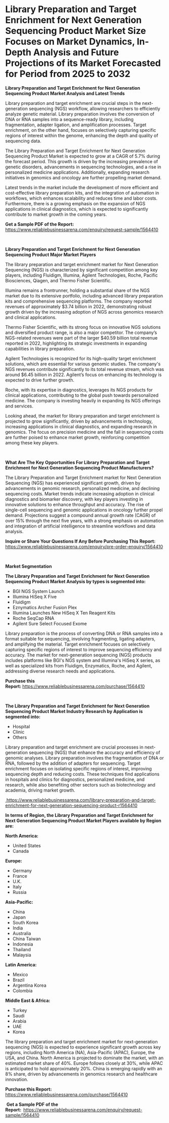 <p><h1>Library Preparation and Target Enrichment for Next Generation Sequencing Product Market Size Focuses on Market Dynamics, In-Depth Analysis and Future Projections of its Market Forecasted for Period from 2025 to 2032</h1></p><p><strong>Library Preparation and Target Enrichment for Next Generation Sequencing Product Market Analysis and Latest Trends</strong></p>
<p><p>Library preparation and target enrichment are crucial steps in the next-generation sequencing (NGS) workflow, allowing researchers to efficiently analyze genetic material. Library preparation involves the conversion of DNA or RNA samples into a sequence-ready library, including fragmentation, adapter ligation, and amplification processes. Target enrichment, on the other hand, focuses on selectively capturing specific regions of interest within the genome, enhancing the depth and quality of sequencing data.</p><p>The Library Preparation and Target Enrichment for Next Generation Sequencing Product Market is expected to grow at a CAGR of 5.7% during the forecast period. This growth is driven by the increasing prevalence of genetic disorders, advancements in sequencing technologies, and a rise in personalized medicine applications. Additionally, expanding research initiatives in genomics and oncology are further propelling market demand.</p><p>Latest trends in the market include the development of more efficient and cost-effective library preparation kits, and the integration of automation in workflows, which enhances scalability and reduces time and labor costs. Furthermore, there is a growing emphasis on the expansion of NGS applications in clinical diagnostics, which is expected to significantly contribute to market growth in the coming years.</p></p>
<p><strong>Get a Sample PDF of the Report:&nbsp;</strong> <a href="https://www.reliablebusinessarena.com/enquiry/request-sample/1564410?utm_campaign=2209&utm_medium=2&utm_source=Github&utm_content=ia&utm_term=14042025&utm_id=library-preparation-and-target-enrichment-for-next-generation-sequencing-product">https://www.reliablebusinessarena.com/enquiry/request-sample/1564410</a></p>
<p>&nbsp;</p>
<p><strong>Library Preparation and Target Enrichment for Next Generation Sequencing Product Major Market Players</strong></p>
<p><p>The library preparation and target enrichment market for Next Generation Sequencing (NGS) is characterized by significant competition among key players, including Fluidigm, Illumina, Agilent Technologies, Roche, Pacific Biosciences, Qiagen, and Thermo Fisher Scientific. </p><p>Illumina remains a frontrunner, holding a substantial share of the NGS market due to its extensive portfolio, including advanced library preparation kits and comprehensive sequencing platforms. The company reported revenues of approximately $3.74 billion in 2022, demonstrating robust growth driven by the increasing adoption of NGS across genomics research and clinical applications.</p><p>Thermo Fisher Scientific, with its strong focus on innovative NGS solutions and diversified product range, is also a major competitor. The company’s NGS-related revenues were part of the larger $40.59 billion total revenue reported in 2022, highlighting its strategic investments in expanding capabilities in library preparation.</p><p>Agilent Technologies is recognized for its high-quality target enrichment solutions, which are essential for various genomic studies. The company's NGS revenues contribute significantly to its total revenue stream, which was around $6.45 billion in 2022. Agilent’s focus on enhancing its technology is expected to drive further growth.</p><p>Roche, with its expertise in diagnostics, leverages its NGS products for clinical applications, contributing to the global push towards personalized medicine. The company is investing heavily in expanding its NGS offerings and services.</p><p>Looking ahead, the market for library preparation and target enrichment is projected to grow significantly, driven by advancements in technology, increasing applications in clinical diagnostics, and expanding research in genomics. The focus on precision medicine and the fall in sequencing costs are further poised to enhance market growth, reinforcing competition among these key players.</p></p>
<p>&nbsp;</p>
<p><strong>What Are The Key Opportunities For Library Preparation and Target Enrichment for Next Generation Sequencing Product Manufacturers?</strong></p>
<p><p>The Library Preparation and Target Enrichment market for Next Generation Sequencing (NGS) has experienced significant growth, driven by advancements in genomic research, personalized medicine, and declining sequencing costs. Market trends indicate increasing adoption in clinical diagnostics and biomarker discovery, with key players investing in innovative solutions to enhance throughput and accuracy. The rise of single-cell sequencing and genomic applications in oncology further propel demand. Projections suggest a compound annual growth rate (CAGR) of over 15% through the next five years, with a strong emphasis on automation and integration of artificial intelligence to streamline workflows and data analysis.</p></p>
<p><strong>Inquire or Share Your Questions If Any Before Purchasing This Report:</strong> <a href="https://www.reliablebusinessarena.com/enquiry/pre-order-enquiry/1564410?utm_campaign=2209&utm_medium=2&utm_source=Github&utm_content=ia&utm_term=14042025&utm_id=library-preparation-and-target-enrichment-for-next-generation-sequencing-product">https://www.reliablebusinessarena.com/enquiry/pre-order-enquiry/1564410</a></p>
<p>&nbsp;</p>
<p><strong>Market Segmentation</strong></p>
<p><strong>The Library Preparation and Target Enrichment for Next Generation Sequencing Product Market Analysis by types is segmented into:</strong></p>
<p><ul><li>BGI NGS System Launch</li><li>Illumina HiSeq X Five</li><li>Fluidigm</li><li>Eznymatics Archer Fusion Plex</li><li>Illumina Launches New HiSeq X Ten Reagent Kits</li><li>Roche SeqCap RNA</li><li>Agilent Sure Select Focused Exome</li></ul></p>
<p><p>Library preparation is the process of converting DNA or RNA samples into a format suitable for sequencing, involving fragmenting, ligating adapters, and amplifying the material. Target enrichment focuses on selectively capturing specific regions of interest to improve sequencing efficiency and accuracy. The market for next-generation sequencing (NGS) products includes platforms like BGI's NGS system and Illumina's HiSeq X series, as well as specialized kits from Fluidigm, Enzymatics, Roche, and Agilent, addressing diverse research needs and applications.</p></p>
<p><strong>Purchase this Report:&nbsp;</strong><a href="https://www.reliablebusinessarena.com/purchase/1564410?utm_campaign=2209&utm_medium=2&utm_source=Github&utm_content=ia&utm_term=14042025&utm_id=library-preparation-and-target-enrichment-for-next-generation-sequencing-product">https://www.reliablebusinessarena.com/purchase/1564410</a></p>
<p>&nbsp;</p>
<p><strong>The Library Preparation and Target Enrichment for Next Generation Sequencing Product Market Industry Research by Application is segmented into:</strong></p>
<p><ul><li>Hospital</li><li>Clinic</li><li>Others</li></ul></p>
<p><p>Library preparation and target enrichment are crucial processes in next-generation sequencing (NGS) that enhance the accuracy and efficiency of genomic analyses. Library preparation involves the fragmentation of DNA or RNA, followed by the addition of adapters for sequencing. Target enrichment focuses on isolating specific regions of interest, improving sequencing depth and reducing costs. These techniques find applications in hospitals and clinics for diagnostics, personalized medicine, and research, while also benefiting other sectors such as biotechnology and academia, driving market growth.</p></p>
<p><a href="https://www.reliablebusinessarena.com/library-preparation-and-target-enrichment-for-next-generation-sequencing-product-r1564410?utm_campaign=2209&utm_medium=2&utm_source=Github&utm_content=ia&utm_term=14042025&utm_id=library-preparation-and-target-enrichment-for-next-generation-sequencing-product">&nbsp;https://www.reliablebusinessarena.com/library-preparation-and-target-enrichment-for-next-generation-sequencing-product-r1564410</a></p>
<p><strong>In terms of Region, the Library Preparation and Target Enrichment for Next Generation Sequencing Product Market Players available by Region are:</strong></p>
<p>
    <p> <strong> North America: </strong>
        <ul>
            <li>United States</li>
            <li>Canada</li>
        </ul>
        </p> 
    <p> <strong> Europe: </strong>
        <ul>
            <li>Germany</li>
            <li>France</li>
            <li>U.K.</li>
            <li>Italy</li>
            <li>Russia</li>
        </ul>
        </p> 
    <p> <strong> Asia-Pacific: </strong>
        <ul>
            <li>China</li>
            <li>Japan</li>
            <li>South Korea</li>
            <li>India</li>
            <li>Australia</li>
            <li>China Taiwan</li>
            <li>Indonesia</li>
            <li>Thailand</li>
            <li>Malaysia</li>
        </ul>
        </p> 
    <p> <strong> Latin America: </strong>
        <ul>
            <li>Mexico</li>
            <li>Brazil</li>
            <li>Argentina Korea</li>
            <li>Colombia</li>
        </ul>
        </p> 
    <p> <strong> Middle East & Africa: </strong>
        <ul>
            <li>Turkey</li>
            <li>Saudi</li>
            <li>Arabia</li>
            <li>UAE</li>
            <li>Korea</li>
        </ul>
    </p>
    </p>
<p><p>The library preparation and target enrichment market for next-generation sequencing (NGS) is expected to experience significant growth across key regions, including North America (NA), Asia-Pacific (APAC), Europe, the USA, and China. North America is projected to dominate the market, with an estimated market share of 40%. Europe follows closely at 30%, while APAC is anticipated to hold approximately 20%. China is emerging rapidly with an 8% share, driven by advancements in genomics research and healthcare innovation.</p></p>
<p><strong>Purchase this Report: </strong><a href="https://www.reliablebusinessarena.com/purchase/1564410?utm_campaign=2209&utm_medium=2&utm_source=Github&utm_content=ia&utm_term=14042025&utm_id=library-preparation-and-target-enrichment-for-next-generation-sequencing-product">https://www.reliablebusinessarena.com/purchase/1564410</a></p>
<p>&nbsp;<strong>Get a Sample PDF of the Report:&nbsp;&nbsp;</strong><a href="https://www.reliablebusinessarena.com/enquiry/request-sample/1564410?utm_campaign=2209&utm_medium=2&utm_source=Github&utm_content=ia&utm_term=14042025&utm_id=library-preparation-and-target-enrichment-for-next-generation-sequencing-product">https://www.reliablebusinessarena.com/enquiry/request-sample/1564410</a></p>
<p><strong></strong></p>
<p><p></p><p></p><p></p></p>